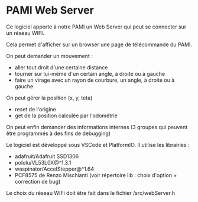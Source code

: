 # PAMI Web Server

Ce logiciel apporte à notre PAMI un Web Server qui peut se connecter sur un réseau WIFI.

Cela permet d'afficher sur un browser une page de télécommande du PAMI.

On peut demander un mouvement :
- aller tout droit d'une certaine distance
- tourner sur lui-même d'un certain angle, à droite ou à gauche
- faire un virage avec un rayon de courbure, un angle, à droite ou à gauche

On peut gérer la position (x, y, teta)
- reset de l'origine
- get de la position calculée par l'odométrie

On peut enfin demander des informations internes (3 groupes qui peuvent être programmés à des fins de debugging)

Le logiciel est développé sous VSCode et PlatformIO. Il utilise les librairies :
- adafruit/Adafruit SSD1306
- pololu/VL53L0X@^1.3.1
- waspinator/AccelStepper@^1.64
- PCF8575 de  Renzo Mischianti (voir répertoire lib : choix d'option + correction de bug)

Le choix du réseau WIFi doit être fait dans le fichier /src/webServer.h
